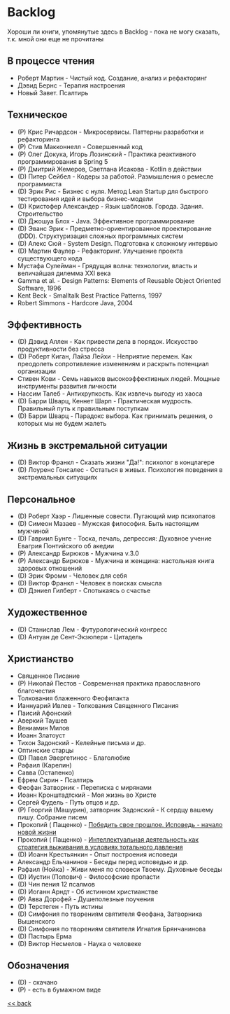 # Backlog

Хороши ли книги, упомянутые здесь в Backlog - пока не могу сказать, т.к. мной они еще не прочитаны

## В процессе чтения

- Роберт Мартин - Чистый код. Создание, анализ и рефакторинг
- Дэвид Бернс - Терапия настроения
- Новый Завет. Псалтирь

## Техническое

- (P) Крис Ричардсон - Микросервисы. Паттерны разработки и рефакторинга
- (P) Стив Макконнелл - Совершенный код
- (P) Олег Докука, Игорь Лозинский - Практика реактивного программирования в Spring 5
- (P) Дмитрий Жемеров, Светлана Исакова - Kotlin в действии
- (D) Питер Сейбел - Кодеры за работой. Размышления о ремесле программиста
- (D) Эрик Рис - Бизнес с нуля. Метод Lean Startup для быстрого тестирования идей и выбора бизнес-модели
- (D) Кристофер Александер - Язык шаблонов. Города. Здания. Строительство
- (D) Джошуа Блох - Java. Эффективное программирование
- (D) Эванс Эрик - Предметно-ориентированное проектирование (DDD). Структуризация сложных программных систем
- (D) Алекс Сюй - System Design. Подготовка к сложному интервью
- (D) Мартин Фаулер - Рефакторинг. Улучшение проекта существующего кода
- Мустафа Сулейман - Грядущая волна: технологии, власть и величайшая дилемма XXI века
- Gamma et al. - Design Patterns: Elements of Reusable Object Oriented Software, 1996
- Kent Beck - Smalltalk Best Practice Patterns, 1997
- Robert Simmons - Hardcore Java, 2004

## Эффективность

- (D) Дэвид Аллен - Как привести дела в порядок. Искусство продуктивности без стресса
- (D) Роберт Киган, Лайза Лейхи - Неприятие перемен. Как преодолеть сопротивление изменениям и раскрыть потенциал
  организации
- Стивен Кови - Семь навыков высокоэффективных людей. Мощные инструменты развития личности
- Нассим Талеб - Антихрупкость. Как извлечь выгоду из хаоса
- (D) Барри Шварц, Кеннет Шарп - Практическая мудрость. Правильный путь к правильным поступкам
- (D) Барри Шварц - Парадокс выбора. Как принимать решения, о которых мы не будем жалеть

## Жизнь в экстремальной ситуации

- (D) Виктор Франкл - Сказать жизни "Да!": психолог в концлагере
- (D) Лоуренс Гонсалес - Остаться в живых. Психология поведения в экстремальных ситуациях

## Персональное

- (D) Роберт Хаэр - Лишенные совести. Пугающий мир психопатов
- (D) Симеон Мазаев - Мужская философия. Быть настоящим мужчиной
- (D) Гавриил Бунге - Тоска, печаль, депрессия: Духовное учение Евагрия Понтийского об акедии
- (P) Александр Бирюков - Мужчина v.3.0
- (P) Александр Бирюков - Мужчина и женщина: настольная книга здоровых отношений
- (D) Эрик Фромм - Человек для себя
- (D) Виктор Франкл - Человек в поисках смысла
- (D) Дэниел Гилберт - Спотыкаясь о счастье

## Художественное

- (D) Станислав Лем - Футурологический конгресс
- (D) Антуан де Сент-Экзюпери - Цитадель

## Христианство

- Священное Писание
- (P) Николай Пестов - Современная практика православного благочестия
- Толкования блаженного Феофилакта
- Ианнуарий Ивлев - Толкования Священного Писания
- Паисий Афонский
- Аверкий Таушев
- Вениамин Милов
- Иоанн Златоуст
- Тихон Задонский - Келейные письма и др.
- Оптинские старцы
- (D) Павел Эвергетинос - Благолюбие
- Рафаил (Карелин)
- Савва (Остапенко)
- Ефрем Сирин - Псалтирь
- Феофан Затворник - Переписка с мирянами
- Иоанн Кронштадтский - Моя жизнь во Христе
- Сергей Фудель - Путь отцов и др.
- (P) Георгий (Машурин), затворник Задонский - К сердцу вашему пишу. Собрание писем
- Прокопий (
  Пащенко) - [Победить свое прошлое. Исповедь - начало новой жизни](https://solovki-monastyr.ru/abba-page/confession/1395)
- Прокопий (
  Пащенко) - [Интеллектуальная деятельность как стратегия выживания в условиях тотального давления](https://solovki-monastyr.ru/abba-page/solovki_page/2170/)
- (D) Иоанн Крестьянкин - Опыт построения исповеди
- Александр Ельчанинов - Беседы перед исповедью и др.
- Рафаил (Нойка) - Живи меня по словеси Твоему. Духовные беседы
- (D) Иустин (Попович) - Философские пропасти
- (D) Чин пения 12 псалмов
- (D) Иоганн Арндт - Об истинном христианстве
- (P) Авва Дорофей - Душеполезные поучения
- (D) Терстеген - Путь истины
- (D) Симфония по творениям святителя Феофана, Затворника Вышенского
- (D) Симфония по творениям святителя Игнатия Брянчанинова
- (D) Пастырь Ерма
- (D) Виктор Несмелов - Наука о человеке

## Обозначения

- (D) - скачано
- (P) - есть в бумажном виде

[<< back](README.md)
